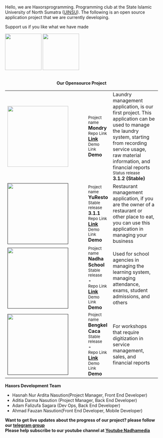 Hello, we are Haxorsprogramming. Programming club at the State Islamic University of North Sumatra (<a href='https://uinsu.ac.id'>UINSU</a>). The following is an open source application project that we are currently developing.

Support us if you like what we have made 
<div>
<a href="https://saweria.co/haxorsprogramming"><img src="https://nadhamedia.s3.ap-southeast-1.amazonaws.com/nadha_asset/utils/saweria.png" width="120px"></a>
<a href="https://sociabuzz.com/haxorsprogramming/tribe"><img src="https://nadhamedia.s3.ap-southeast-1.amazonaws.com/nadha_asset/utils/socialbuzz.png" width="120px"></a>
</div>
<br/>
<center>
  
**Our Opensource Project**
  <table>
    <tr>
      <td><a href="https://github.com/haxorsprogramming/Mondry" style="margin-right:50px;">
<img src="https://nadhamedia.s3.ap-southeast-1.amazonaws.com/nadha_asset/logo_project/mondry_logo.png" width="200px">
        </a></td>
      <td>
        <small>Project name </small><br/>
        <strong>Mondry</strong><br/>
        <small>Repo Link </small><br/>
        <strong><a href="https://github.com/haxorsprogramming/Mondry">Link</a></strong><br/>
        <small>Demo Link </small><br/>
        <strong>Demo</strong>
      </td>
      <td width="500px">
        Laundry management application, is our first project. This application can be used to manage the laundry system, starting from recording service usage, raw material information, and financial reports<br/>
        <small>Status release </small><br/>
        <strong>3.1.2 (Stable)</strong><br/>
      </td>
    </tr>
    <tr>
      <td><a href="" style="margin-right:50px;">
<img src="https://nadhamedia.s3.ap-southeast-1.amazonaws.com/nadha_asset/logo_project/yuresto_logo.png" width="200px">
        </a></td>
      <td>
        <small>Project name </small><br/>
        <strong>YuResto</strong><br/>
        <small>Stable release </small><br/>
        <strong>3.1.1</strong><br/>
        <small>Repo Link </small><br/>
        <strong><a href="https://github.com/haxorsprogramming/Nadha-Laundry">Link</a></strong><br/>
        <small>Demo Link </small><br/>
        <strong>Demo</strong>
      </td>
      <td width="500px">
        Restaurant management application, if you are the owner of a restaurant or other place to eat, you can use this application in managing your business
      </td>
    </tr>
    <tr>
      <td><a href="" style="margin-right:50px;">
<img src="https://nadhamedia.s3.ap-southeast-1.amazonaws.com/nadha_asset/logo_project/nadha_school_logo.jpg" width="200px">
        </a></td>
      <td>
        <small>Project name </small><br/>
        <strong>Nadha School</strong><br/>
        <small>Stable release </small><br/>
        <strong>-</strong><br/>
        <small>Repo Link </small><br/>
        <strong><a href="https://github.com/haxorsprogramming/Nadha-Laundry">Link</a></strong><br/>
        <small>Demo Link </small><br/>
        <strong>Demo</strong>
      </td>
      <td width="500px">
        Used for school agencies in managing the learning system, managing attendance, exams, student admissions, and others
      </td>
    </tr>
    <tr>
      <td><a href="" style="margin-right:50px;">
<img src="https://nadhamedia.s3.ap-southeast-1.amazonaws.com/nadha_asset/logo_project/bengkel-caca.png" width="200px">
        </a></td>
      <td>
        <small>Project name </small><br/>
        <strong>Bengkel Caca</strong><br/>
        <small>Stable release </small><br/>
        <strong>-</strong><br/>
        <small>Repo Link </small><br/>
        <strong><a href="https://github.com/haxorsprogramming/Nadha-Laundry">Link</a></strong><br/>
        <small>Demo Link </small><br/>
        <strong>Demo</strong>
      </td>
      <td width="500px">
        For workshops that require digitization in service management, sales, and financial reports
      </td>
    </tr>
  </table>  
</center>

**Haxors Development Team**
<ul>
  <li>Hasnah Nur Ardita Nasution(Project Manager, Front End Developer)</li>
  <li>Aditia Darma Nasution (Project Manager, Back End Developer)</li>
  <li>Adam Falizufa Sagara (Dev Ops, Back End Developer)</li>
  <li>Ahmad Fauzan Nasution(Front End Developer, Mobile Developer)</li>
</ul>

**Want to get live updates about the progress of our project? please follow our <a href="https://t.me/haxorsupdate">telegram group</a>**<br/>
**Please help subscribe to our youtube channel at <a href='https://www.youtube.com/channel/UC7_pSHlXnZCXN4v8TbvcIEg'>Youtube Nadhamedia</a>**

